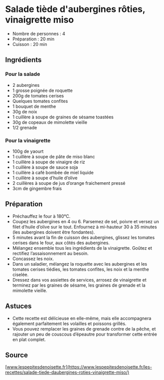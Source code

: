 # Salade tiède d'aubergines rôties, vinaigrette miso

- Nombre de personnes : 4
- Préparation : 20 min
- Cuisson : 20 min

## Ingrédients

### Pour la salade

- 2 aubergines
- 1 grosse poignée de roquette
- 200g de tomates cerises
- Quelques tomates confites
- 1 bouquet de menthe
- 30g de noix
- 1 cuillère à soupe de graines de sésame toastées
- 30g de copeaux de mimolette vieille
- 1/2 grenade

### Pour la vinaigrette

- 100g de yaourt
- 1 cuillère à soupe de pâte de miso blanc
- 1 cuillère à soupe de vinaigre de riz
- 1 cuillère à soupe de sauce soja
- 1 cuillère à café bombée de miel liquide
- 1 cuillère à soupe d’huile d’olive
- 2 cuillères à soupe de jus d’orange fraichement pressé
- 3cm de gingembre frais

## Préparation

- Préchauffez le four à 180°C.
- Coupez les aubergines en 4 ou 6. Parsemez de sel, poivre et versez un filet d’huile d’olive sur le tout. Enfournez à mi-hauteur 30 à 35 minutes (les aubergines doivent être fondantes).
- 5 minutes avant la fin de cuisson des aubergines, glissez les tomates cerises dans le four, aux côtés des aubergines.
- Mélangez ensemble tous les ingrédients de la vinaigrette. Goûtez et rectifiez l’assaisonnement au besoin.
- Concassez les noix.
- Dans un saladier, mélangez la roquette avec les aubergines et les tomates cerises tiédies, les tomates confites, les noix et la menthe ciselée.
- Dressez dans vos assiettes de services, arrosez de vinaigrette et terminez par les graines de sésame, les graines de grenade et la mimolette vieille.

## Astuces

- Cette recette est délicieuse en elle-même, mais elle accompagnera également parfaitement les volailles et poissons grillés.
- Vous pouvez remplacer les graines de grenade contre de la pêche, et rajouter un peu de couscous d’épeautre pour transformer cette entrée en plat complet.

## Source

[www.lespepitesdenoisette.fr](https://www.lespepitesdenoisette.fr/les-recettes/salade-tiede-daubergines-roties-vinaigrette-miso/)
